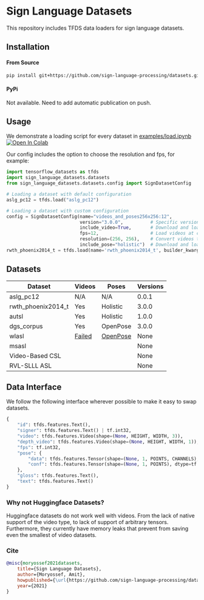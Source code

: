# Sign Language Datasets

This repository includes TFDS data loaders for sign language datasets.

## Installation

#### From Source
```bash
pip install git+https://github.com/sign-language-processing/datasets.git
```

#### PyPi
Not available. Need to add automatic publication on push.

## Usage

We demonstrate a loading script for every dataset in [examples/load.ipynb](examples/load.ipynb)
[![Open In Colab](https://colab.research.google.com/assets/colab-badge.svg)](https://colab.research.google.com/github/sign-language-processing/datasets/blob/master/examples/load.ipynb)

Our config includes the option to choose the resolution and fps, for example:

```python
import tensorflow_datasets as tfds
import sign_language_datasets.datasets
from sign_language_datasets.datasets.config import SignDatasetConfig

# Loading a dataset with default configuration
aslg_pc12 = tfds.load("aslg_pc12")

# Loading a dataset with custom configuration
config = SignDatasetConfig(name="videos_and_poses256x256:12", 
                           version="3.0.0",          # Specific version
                           include_video=True,       # Download and load dataset videos
                           fps=12,                   # Load videos at constant, 12 fps
                           resolution=(256, 256),    # Convert videos to a constant resolution, 256x256
                           include_pose="holistic")  # Download and load Holistic pose estimation
rwth_phoenix2014_t = tfds.load(name='rwth_phoenix2014_t', builder_kwargs=dict(config=config))
```

## Datasets

| Dataset            | Videos | Poses                                                 | Versions |
|--------------------|--------|-------------------------------------------------------|----------|
| aslg_pc12          | N/A    | N/A                                                   | 0.0.1    |
| rwth_phoenix2014_t | Yes    | Holistic                                              | 3.0.0    |
| autsl              | Yes    | Holistic                                              | 1.0.0    |
| dgs_corpus         | Yes    | OpenPose                                              | 3.0.0    |
| wlasl              | [Failed](https://github.com/tensorflow/datasets/issues/2960)   | [OpenPose](https://github.com/gulvarol/bsl1k/issues/4) | None    |
| msasl              |        |                                                       | None     |
| Video-Based CSL    |        |                                                       | None     |
| RVL-SLLL ASL	     |        |                                                       | None     |

## Data Interface

We follow the following interface wherever possible to make it easy to swap datasets.

```python
{
    "id": tfds.features.Text(),
    "signer": tfds.features.Text() | tf.int32,
    "video": tfds.features.Video(shape=(None, HEIGHT, WIDTH, 3)),
    "depth_video": tfds.features.Video(shape=(None, HEIGHT, WIDTH, 1)),
    "fps": tf.int32,
    "pose": {
        "data": tfds.features.Tensor(shape=(None, 1, POINTS, CHANNELS), dtype=tf.float32),
        "conf": tfds.features.Tensor(shape=(None, 1, POINTS), dtype=tf.float32)
    },
    "gloss": tfds.features.Text(),
    "text": tfds.features.Text()
}
```

### Why not Huggingface Datasets?
Huggingface datasets do not work well with videos.
From the lack of native support of the video type, to lack of support of arbitrary tensors.
Furthermore, they currently have memory leaks that prevent from saving even the smallest of video datasets.

### Cite

```bibtex
@misc{moryossef2021datasets, 
    title={Sign Language Datasets},
    author={Moryossef, Amit},
    howpublished={\url{https://github.com/sign-language-processing/datasets}},
    year={2021}
}
```